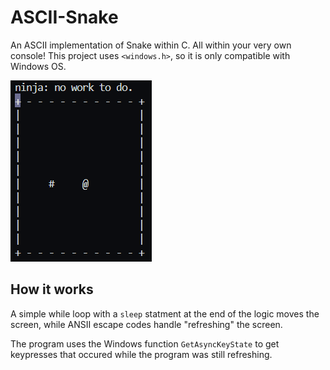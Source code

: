 # ASCII-Snake

An ASCII implementation of Snake within C. All within your very own console!
This project uses `<windows.h>`, so it is only compatible with Windows OS.

![Image](./assets/animation.gif)

## How it works

A simple while loop with a `sleep` statment at the end of the logic moves the screen,
while ANSII escape codes handle "refreshing" the screen.

The program uses the Windows function `GetAsyncKeyState` to get keypresses that occured while the program was still refreshing.
